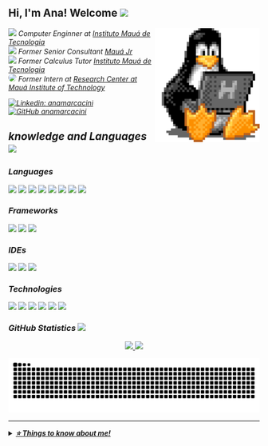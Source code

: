 
<h2> Hi, I'm Ana! Welcome <img src="https://media.giphy.com/media/mGcNjsfWAjY5AEZNw6/giphy.gif" width="50"></h2>
<img align='right' src="src/Linux1.gif" width="210">


<p><em>
<img src="https://media.giphy.com/media/fYSnHlufseco8Fh93Z/giphy.gif" width="30"/>
Computer Enginner at <a href="https://maua.br/"> Instituto Mauá de Tecnologia </a></br> 
<img src="https://media.giphy.com/media/WUlplcMpOCEmTGBtBW/giphy.gif" width="30">
Former Senior Consultant <a href="https://maua.br/">Mauá Jr</a></br> 
<img src="https://lh6.googleusercontent.com/proxy/qmfdGtBNMopLrRx7K-k5mlK9N3SGXdCstk_Fj0pWYctJe9pLzjNwIpCvjsqe5dUv8VGisS-vGJUesZ4Jc1tn_8-NuOxnBqkMV4iaEFkwdQFJTzgz" width="30">
Former Calculus Tutor <a href="https://mauajr.com/">Instituto Mauá de Tecnologia</a></br>
<img src="https://i.gifer.com/EF93.gif" width="30" style="border-radius: 50%;">
Former Intern at <a href="https://smartcampus.maua.br/"> Research Center at Mauá Institute of Technology </br></a>


[![Linkedin: anamarcacini](https://img.shields.io/badge/-AnaHelena-blue?style=flat-square&logo=Linkedin&logoColor=white&link=https://www.linkedin.com/in/thaianebraga/)](https://www.linkedin.com/in/ana-helena/)
[![GitHub anamarcacini](https://img.shields.io/github/followers/anamarcacini?label=follow&style=social)](https://github.com/AnaMarcacini)




## knowledge and Languages <img src="https://media4.giphy.com/media/LHZyixOnHwDDy/giphy.gif?cid=790b7611c333e2e3dc9f05de1d51523572065e97ec7f77a6&rid=giphy.gif&ct=g" width="40" >



### Languages
<img src="https://img.shields.io/badge/Python-FFD43B?style=for-the-badge&logo=python&logoColor=blue" target="_blank"/>
<img src="https://img.shields.io/badge/MySQL-005C84?style=for-the-badge&logo=mysql&logoColor=white" target="_blank"/>
<img src="https://img.shields.io/badge/SQLite-07405E?style=for-the-badge&logo=sqlite&logoColor=white" target="_blank"/>
<img src="https://img.shields.io/badge/PostgreSQL-316192?style=for-the-badge&logo=postgresql&logoColor=white" target="_blank"/>
<img src="https://img.shields.io/badge/C-00599C?style=for-the-badge&logo=c&logoColor=white" target="_blank"/>
<img src="https://img.shields.io/badge/Java-ED8B00?style=for-the-badge&logo=java&logoColor=white" target="_blank"/>
<img src="https://img.shields.io/badge/javascript-%23323330.svg?style=for-the-badge&logo=javascript&logoColor=%23F7DF1E" target="_blank"/>
<img src="https://img.shields.io/badge/TypeScript-3178c6?style=for-the-badge&logo=TypeScript&logoColor=white" target="_blank"/>


 <!-- https://img.shields.io/badge/Rust-eeeeee?style=for-the-badge&logo=Rust&logoColor=black)  -->
### Frameworks
<img src="https://img.shields.io/badge/react-%2320232a.svg?style=for-the-badge&logo=react&logoColor=%2361DAFB" target="_blank"/>
<img src="https://img.shields.io/badge/React%20Native-20232a?style=for-the-badge&logo=react" target="_blank"/>
<img src="https://img.shields.io/badge/Vue.js-eeeeee?style=for-the-badge&logo=Vue.js" target="_blank"/>


### IDEs
<img src="https://img.shields.io/badge/Visual_Studio_Code-0078D4?style=for-the-badge&logo=visual%20studio%20code&logoColor=whit" target="_blank">
<img src="https://img.shields.io/badge/Jupyter-F37626.svg?&style=for-the-badge&logo=Jupyter&logoColor=white" target="_blank"/>
<img src="https://img.shields.io/badge/Colab-F9AB00?style=for-the-badge&logo=googlecolab&color=525252" target="_blank"/>

### Technologies
<img src="https://img.shields.io/badge/Notion-%23000000.svg?style=for-the-badge&logo=notion&logoColor=white" target="_blank"/>
<img src="https://img.shields.io/badge/PowerBI-F2C811?style=for-the-badge&logo=Power%20BI&logoColor=white" target="_blank"/>
<img src="https://img.shields.io/badge/GIT-E44C30?style=for-the-badge&logo=git&logoColor=white" target="_blank"/>
<img src="https://img.shields.io/badge/Microsoft_Excel-217346?style=for-the-badge&logo=microsoft-excel&logoColor=white" target="_blank"/>
<img src="https://img.shields.io/badge/Amazon_AWS-232F3E?style=for-the-badge&logo=amazon-aws&logoColor=white" target="_blank"/>
<img src="https://img.shields.io/badge/node.js-6DA55F?style=for-the-badge&logo=node.js&logoColor=white" target="_blank"/>


### GitHub Statistics  <img src="https://media.giphy.com/media/VgCDAzcKvsR6OM0uWg/giphy.gif" width="50"> 

<div align="center">

 
  <a href="https://www.linkedin.com/in/ana-helena-marcacini-a06387178" >
  	<img height="200em"src="https://github-readme-stats.vercel.app/api?username=AnaMarcacini&show_icons=true&theme=vue&include_all_commits=true&count_private=true" />
	<img height="200em" src="https://github-readme-stats.vercel.app/api/top-langs/?username=AnaMarcacini&layout=compact&langs_count=7&theme=vue" />
 </div>
 
![Snake animation](https://github.com/AnaMarcacini/AnaMarcacini/blob/output/github-contribution-grid-snake.svg)


---

<details>
  <summary> <b> ⭐️ Things to know about me! </b>
 </summary>


<h4 align="center">Visitor's count :eyes:</h4>

<p align="center"><img src="https://profile-counter.glitch.me/{AnaMarcacini}/count.svg" alt="AnaMarcacini :: Visitor's Count" /></p>


  </details>
  

<!-- <img src="https://i.giphy.com/media/v1.Y2lkPTc5MGI3NjExN2V0bXBjanU5aWdoZzl2MjFtMWtuZXQ3a2dpams1dzhkdWo2Z3QyZiZlcD12MV9pbnRlcm5hbF9naWZfYnlfaWQmY3Q9Zw/TyQY0zTXX4x0c/giphy.gif" width="30" style="border-radius: 50%;"> -->
<!-- <img src="https://i.gifer.com/GFWM.gif" width="30"> -->



<!-- <img src="" target="_blank"/>
<img src="" target="_blank"/>
<img src="" target="_blank"/>
<img src="" target="_blank"/> -->